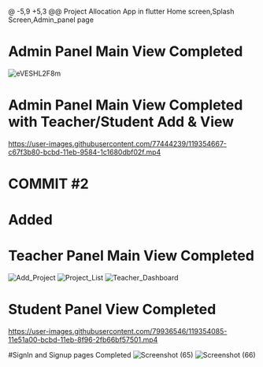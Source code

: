 @ -5,9 +5,3 @@ Project Allocation App in flutter
 Home screen,Splash Screen,Admin_panel page
# Admin Panel Main View Completed
![eVESHL2F8m](https://user-images.githubusercontent.com/79256743/119220368-a441be00-bb03-11eb-858e-c391a993f69c.gif)

# Admin Panel Main View Completed with Teacher/Student Add & View
https://user-images.githubusercontent.com/77444239/119354667-c67f3b80-bcbd-11eb-9584-1c1680dbf02f.mp4



# COMMIT #2
# Added
# Teacher Panel Main View Completed
![Add_Project](https://user-images.githubusercontent.com/79273739/119242399-cb85a300-bb76-11eb-89eb-5ebe30b78799.PNG)
![Project_List](https://user-images.githubusercontent.com/79273739/119242401-cd4f6680-bb76-11eb-9cc2-4d5f01607d33.PNG)
![Teacher_Dashboard](https://user-images.githubusercontent.com/79273739/119252384-5f7e5b80-bbc5-11eb-9f2e-ce82ba6a1700.PNG)

# Student Panel View Completed
https://user-images.githubusercontent.com/79936546/119354085-11e51a00-bcbd-11eb-8f96-2fb66bf57501.mp4


#SignIn and Signup pages Completed
![Screenshot (65)](https://user-images.githubusercontent.com/79825272/119480427-1962fc80-bd6b-11eb-9efd-e688eaebd3c7.png)
![Screenshot (66)](https://user-images.githubusercontent.com/79825272/119480464-24b62800-bd6b-11eb-99f4-052af2b905db.png)
